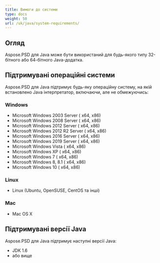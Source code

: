 ```yaml
---
title: Вимоги до системи
type: docs
weight: 50
url: /uk/java/system-requirements/
---
```


## **Огляд**
Aspose.PSD для Java може бути використаний для будь-якого типу 32-бітного або 64-бітного Java-додатка.
## **Підтримувані операційні системи**
Aspose.PSD для Java підтримує будь-яку операційну систему, на якій встановлено Java інтерпретатор, включаючи, але не обмежуючись:

### **Windows**
- Microsoft Windows 2003 Server ( x64, x86)
- Microsoft Windows 2008 Server ( x64, x86)
- Microsoft Windows 2012 Server ( x64, x86)
- Microsoft Windows 2012 R2 Server ( x64, x86)
- Microsoft Windows 2016 Server ( x64, x86)
- Microsoft Windows 2019 Server ( x64, x86)
- Microsoft Windows Vista ( x64, x86)
- Microsoft Windows XP ( x64, x86)
- Microsoft Windows 7 ( x64, x86)
- Microsoft Windows 8, 8.1 ( x64, x86)
- Microsoft Windows 10 ( x64, x86)

### **Linux**
- Linux (Ubuntu, OpenSUSE, CentOS та інші)

### **Mac**
- Mac OS X
## **Підтримувані версії Java**
Aspose.PSD для Java підтримує наступні версії Java:

- JDK 1.6
- або вище
